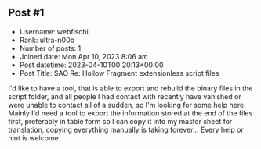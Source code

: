 ## Post #1
- Username: webfischi
- Rank: ultra-n00b
- Number of posts: 1
- Joined date: Mon Apr 10, 2023 8:06 am
- Post datetime: 2023-04-10T00:20:13+00:00
- Post Title: SAO Re: Hollow Fragment extensionless script files

I'd like to have a tool, that is able to export and rebuild the binary files in the script folder, and all people I had contact with recently have vanished or were unable to contact all of a sudden, so I'm looking for some help here. Mainly I'd need a tool to export the information stored at the end of the files first, preferably in table form so I can copy it into my master sheet for translation, copying everything manually is taking forever... Every help or hint is welcome.
